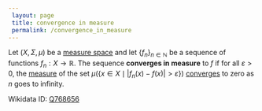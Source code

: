 ```yaml
---
 layout: page
 title: convergence in measure
 permalink: /convergence_in_measure
---
```

Let $(X,\Sigma,\mu)$ be a [measure space](https://defsmath.github.io/DefsMath/measure_space) and let $\{f_n\}_{n\in\mathbb N}$ be a sequence of functions $f_n: X\to \mathbb R$. The sequence **converges in measure** to $f$ if for all $\varepsilon > 0$, the [measure](https://defsmath.github.io/DefsMath/measure_space) of the set $\mu(\{x\in X\mid |f_n(x) -f(x)|>\varepsilon\})$ [converges](https://defsmath.github.io/DefsMath/sequence_convergence) to zero as $n$ goes to infinity.

Wikidata ID: [Q768656](https://www.wikidata.org/wiki/Q768656)
